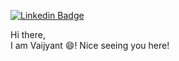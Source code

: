 [![Linkedin Badge](https://img.shields.io/badge/-Vaijyant-blue?style=flat-square&logo=Linkedin&logoColor=white&link=https://www.linkedin.com/in/Vaijyant/)](https://www.linkedin.com/in/Vaijyant/)

Hi there, <br>
I am Vaijyant 😄! Nice seeing you here!
